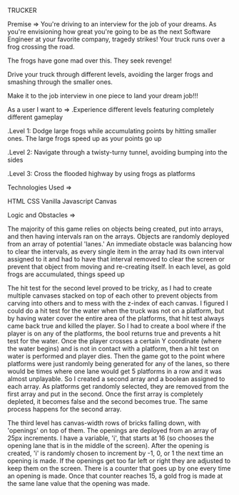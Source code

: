 TRUCKER



Premise =>
 You're driving to an interview for the job of your dreams. As you're envisioning how great you're going to be as the next Software Engineer at your favorite company, tragedy strikes! Your truck runs over a frog crossing the road.

The frogs have gone mad over this. They seek revenge!

Drive your truck through different levels, avoiding the larger frogs and smashing through the smaller ones.

Make it to the job interview in one piece to land your dream job!!!


As a user I want to =>
.Experience different levels featuring completely different gameplay

.Level 1: Dodge large frogs while accumulating points by hitting smaller ones. The large frogs speed up as your points go up

.Level 2: Navigate through a twisty-turny tunnel, avoiding bumping into the sides

.Level 3: Cross the flooded highway by using frogs as platforms




Technologies Used =>

HTML
CSS
Vanilla Javascript
Canvas






Logic and Obstacles =>

The majority of this game relies on objects being created, put into arrays, and then having intervals ran on the arrays. Objects are randomly deployed from an array of potential 'lanes.' An immediate obstacle was balancing how to clear the intervals, as every single item in the array had its own interval assigned to it and had to have that interval removed to clear the screen or prevent that object from moving and re-creating itself. In each level, as gold frogs are accumulated, things speed up

The hit test for the second level proved to be tricky, as I had to create multiple canvases stacked on top of each other to prevent objects from carving into others and to mess with the z-index of each canvas. I figured I could do a hit test for the water when the truck was not on a platform, but by having water cover the entire area of the platforms, that hit test always came back true and killed the player. So I had to create a bool where if the player is on any of the platforms, the bool returns true and prevents a hit test for the water. Once the player crosses a certain Y coordinate (where the water begins) and is not in contact with a platform, then a hit test on water is performed and player dies. Then the game got to the point where platforms were just randomly being generated for any of the lanes, so there would be times where one lane would get 5 platforms in a row and it was almost unplayable. So I created a second array and a boolean assigned to each array. As platforms get randomly selected, they are removed from the first array and put in the second. Once the first array is completely depleted, it becomes false and the second becomes true. The same process happens for the second array.

The third level has canvas-width rows of bricks falling down, with 'openings' on top of them. The openings are deployed from an array of 25px increments. I have a variable, 'i', that starts at 16 (so chooses the opening lane that is in the middle of the screen). After the opening is created, 'i' is randomly chosen to increment by -1, 0, or 1 the next time an opening is made. If the openings get too far left or right they are adjusted to keep them on the screen. There is a counter that goes up by one every time an opening is made. Once that counter reaches 15, a gold frog is made at the same lane value that the opening was made.
